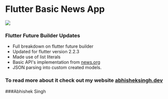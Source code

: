 # Flutter Basic News App

![](https://abhisheksingh.dev/wp-content/uploads/2021/08/Flutter-Future-Builder-1.jpg)

### Flutter Future Builder Updates

- Full breakdown on flutter future builder
- Updated for flutter version 2.2.3
- Made use of list literals
- Basic API's implementation from [news.org](http://www.news.org 'news.org')
- JSON parsing into custom created models.

### To read more about it check out my website [abhisheksingh.dev](http://https://abhisheksingh.dev/flutter-future-builder-with-example-project/ 'abhisheksingh.dev')

###Abhishek Singh
